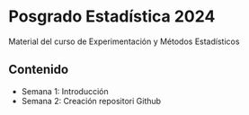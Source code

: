 # Posgrado Estadística 2024
Material del curso de Experimentación y Métodos Estadísticos

## Contenido

+ Semana 1: Introducción
+ Semana 2: Creación repositori Github

